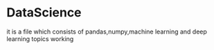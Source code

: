 # DataScience

it is a file which consists of pandas,numpy,machine learning and deep learning topics working
